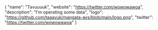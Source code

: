 {
  "name": "Tavuuuuk",
  "website": "https://twitter.com/wowowawoa",
  "description": "I'm operating some data",
  "logo": "https://github.com/taaavuk/mangata-avs/blob/main/logo.png",
  "twitter": "https://twitter.com/wowowawoa"
}
